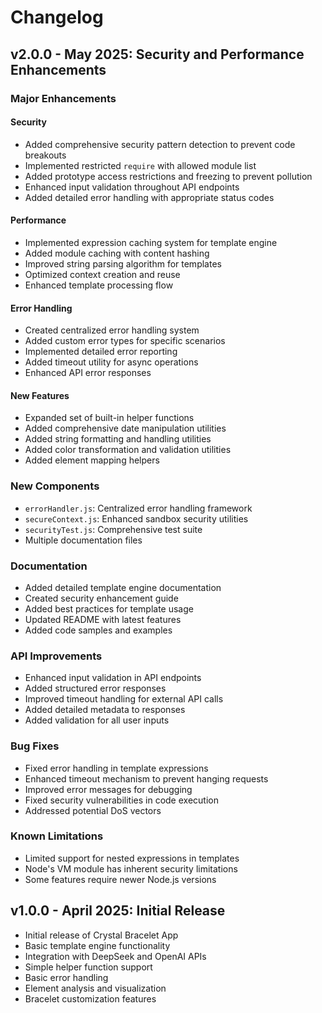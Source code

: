 # Changelog

## v2.0.0 - May 2025: Security and Performance Enhancements

### Major Enhancements

#### Security
- Added comprehensive security pattern detection to prevent code breakouts
- Implemented restricted `require` with allowed module list
- Added prototype access restrictions and freezing to prevent pollution
- Enhanced input validation throughout API endpoints
- Added detailed error handling with appropriate status codes

#### Performance
- Implemented expression caching system for template engine
- Added module caching with content hashing
- Improved string parsing algorithm for templates
- Optimized context creation and reuse
- Enhanced template processing flow

#### Error Handling
- Created centralized error handling system
- Added custom error types for specific scenarios
- Implemented detailed error reporting
- Added timeout utility for async operations
- Enhanced API error responses

#### New Features
- Expanded set of built-in helper functions
- Added comprehensive date manipulation utilities
- Added string formatting and handling utilities
- Added color transformation and validation utilities
- Added element mapping helpers

### New Components
- `errorHandler.js`: Centralized error handling framework
- `secureContext.js`: Enhanced sandbox security utilities
- `securityTest.js`: Comprehensive test suite
- Multiple documentation files

### Documentation
- Added detailed template engine documentation
- Created security enhancement guide
- Added best practices for template usage
- Updated README with latest features
- Added code samples and examples

### API Improvements
- Enhanced input validation in API endpoints
- Added structured error responses
- Improved timeout handling for external API calls
- Added detailed metadata to responses
- Added validation for all user inputs

### Bug Fixes
- Fixed error handling in template expressions
- Enhanced timeout mechanism to prevent hanging requests
- Improved error messages for debugging
- Fixed security vulnerabilities in code execution
- Addressed potential DoS vectors

### Known Limitations
- Limited support for nested expressions in templates
- Node's VM module has inherent security limitations
- Some features require newer Node.js versions

## v1.0.0 - April 2025: Initial Release

- Initial release of Crystal Bracelet App
- Basic template engine functionality
- Integration with DeepSeek and OpenAI APIs
- Simple helper function support
- Basic error handling
- Element analysis and visualization
- Bracelet customization features